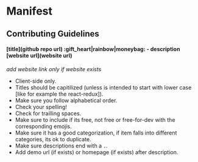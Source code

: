 # Manifest

## Contributing Guidelines

#### \[title\]\(github repo url\) :gift_heart|rainbow|moneybag: - description \[website url\]\(website url\)
_add website link only if website exists_

+ Client-side only.
+ Titles should be capitilized (unless is intended to start with lower case [like for example the react-redux]).
+ Make sure you follow alphabetical order.
+ Check your spelling!
+ Check for trailling spaces.
+ Make sure to include if its free, not free or free-for-dev with the corresponding emojis.
+ Make sure it has a good categorization, if item falls into different categories, its ok to duplicate.
+ Make sure descriptions end with a `.`.
+ Add demo url (if exists) or homepage (if exists) after description.
